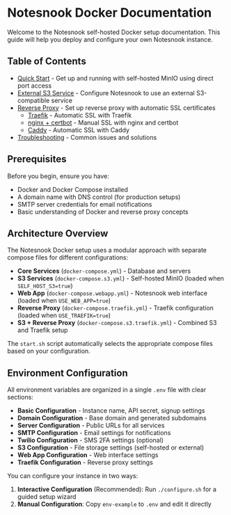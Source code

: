# Notesnook Docker Documentation

Welcome to the Notesnook self-hosted Docker setup documentation. This guide will help you deploy and configure your own Notesnook instance.

## Table of Contents

- [Quick Start](./quick-start.md) - Get up and running with self-hosted MinIO using direct port access
- [External S3 Service](./external-s3.md) - Configure Notesnook to use an external S3-compatible service
- [Reverse Proxy](./reverse-proxy/README.md) - Set up reverse proxy with automatic SSL certificates
  - [Traefik](./reverse-proxy/traefik/README.md) - Automatic SSL with Traefik
  - [nginx + certbot](./reverse-proxy/nginx/README.md) - Manual SSL with nginx and certbot
  - [Caddy](./reverse-proxy/caddy/README.md) - Automatic SSL with Caddy
- [Troubleshooting](./troubleshooting.md) - Common issues and solutions

## Prerequisites

Before you begin, ensure you have:

- Docker and Docker Compose installed
- A domain name with DNS control (for production setups)
- SMTP server credentials for email notifications
- Basic understanding of Docker and reverse proxy concepts

## Architecture Overview

The Notesnook Docker setup uses a modular approach with separate compose files for different configurations:

- **Core Services** (`docker-compose.yml`) - Database and servers
- **S3 Services** (`docker-compose.s3.yml`) - Self-hosted MinIO (loaded when `SELF_HOST_S3=true`)
- **Web App** (`docker-compose.webapp.yml`) - Notesnook web interface (loaded when `USE_WEB_APP=true`)
- **Reverse Proxy** (`docker-compose.traefik.yml`) - Traefik configuration (loaded when `USE_TRAEFIK=true`)
- **S3 + Reverse Proxy** (`docker-compose.s3.traefik.yml`) - Combined S3 and Traefik setup

The `start.sh` script automatically selects the appropriate compose files based on your configuration.

## Environment Configuration

All environment variables are organized in a single `.env` file with clear sections:

- **Basic Configuration** - Instance name, API secret, signup settings
- **Domain Configuration** - Base domain and generated subdomains
- **Server Configuration** - Public URLs for all services
- **SMTP Configuration** - Email settings for notifications
- **Twilio Configuration** - SMS 2FA settings (optional)
- **S3 Configuration** - File storage settings (self-hosted or external)
- **Web App Configuration** - Web interface settings
- **Traefik Configuration** - Reverse proxy settings

You can configure your instance in two ways:

1. **Interactive Configuration** (Recommended): Run `./configure.sh` for a guided setup wizard
2. **Manual Configuration**: Copy `env-example` to `.env` and edit it directly
 
 
 
 